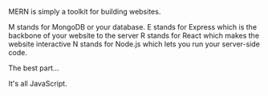 MERN is simply a toolkit for building websites.

M stands for MongoDB or your database.
E stands for Express which is the backbone of your website to the server
R stands for React which makes the website interactive
N stands for Node.js which lets you run your server-side code.

The best part...

It's all JavaScript.